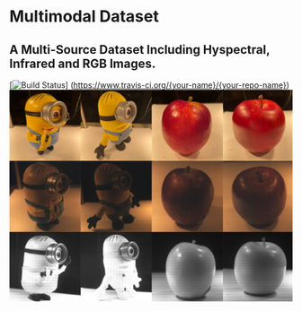 # Multimodal Dataset
## A Multi-Source Dataset Including Hyspectral, Infrared and RGB Images. ##
[![Build Status](https://www.travis-ci.org/{your-name}/{your-repo-name}.svg?branch=master)]
(https://www.travis-ci.org/{your-name}/{your-repo-name})
![image](https://github.com/spectral-3D-lab/multimodal-dataset/blob/main/multimodal_data/minions_apples.png)

